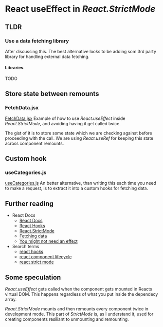 # React useEffect in *React.StrictMode*
## TLDR
### Use a data fetching library
After discussing this. The best alternative looks to be adding som 3rd party library for handling external data fetching.
#### Libraries
TODO

## Store state between remounts
### FetchData.jsx
[FetchData.jsx](src/components/FetchData.jsx)
Example of how to use *React.useEffect* inside *React.StrictMode*, and avoiding having it get called twice.

The gist of it is to store some state which we are checking against before proceeding with the call. We are using *React.useRef* for keeping this state across component remounts.

## Custom hook
### useCategories.js
[useCategories.js](src/utilities/customHooks/useCategories.js)
An better alternative, than writing this each time you need to make a request, is to extract it into a custom hooks for fetching data.

## Further reading
- React Docs
  - [React Docs](https://beta.reactjs.org/)
  - [React Hooks](https://reactjs.org/docs/hooks-reference.html)
  - [React.StrictMode](https://reactjs.org/docs/strict-mode.html#ensuring-reusable-state)
  - [Fetching data](https://beta.reactjs.org/learn/synchronizing-with-effects#fetching-data)
  - [You might not need an effect](https://beta.reactjs.org/learn/you-might-not-need-an-effect)
- Search terms
  - [react hooks](https://www.google.com/search?q=react+hooks)
  - [react component lifecycle](https://www.google.com/search?q=react+component+lifecycle)
  - [react strict mode](https://www.google.com/search?q=react+strict+mode)

## Some speculation
*React.useEffect* gets called when the component gets mounted in Reacts virtual DOM.
This happens regardless of what you put inside the dependecy array.

*React.StrictMode* mounts and then remounts every component twice in development mode.
This part of *StrictMode* is, as I understand it, used for creating components resiliant to unmounting and remounting.  
